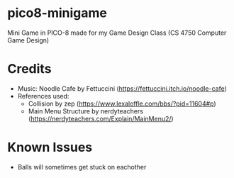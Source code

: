 # pico8-minigame
Mini Game in PICO-8 made for my Game Design Class (CS 4750 Computer Game Design)
# Credits
- Music: Noodle Cafe by Fettuccini (https://fettuccini.itch.io/noodle-cafe)
- References used:
    - Collision by zep (https://www.lexaloffle.com/bbs/?pid=11604#p)
    - Main Menu Structure by nerdyteachers (https://nerdyteachers.com/Explain/MainMenu2/)
# Known Issues
- Balls will sometimes get stuck on eachother